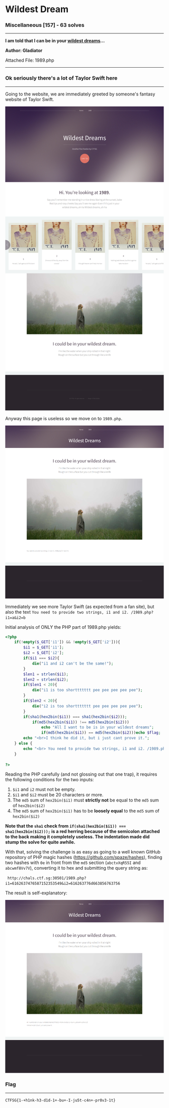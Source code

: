 # Wildest Dream

### Miscellaneous [157] - 63 solves

______

**I am told that I can be in your [wildest dreams](http://chals.ctf.sg:30501/)...**

**Author: Gladiator**

Attached File: 1989.php

________

### Ok seriously there's a lot of Taylor Swift here

______

Going to the website, we are immediately greeted by someone's fantasy website of Taylor Swift.

![MAINPAGE](MAINPAGE.png)



Anyway this page is useless so we move on to `1989.php`.

![1989INITIAL](1989INITIAL.png)



Immediately we see more Taylor Swift (as expected from a fan site), but also the text `You need to provide two strings, i1 and i2. /1989.php?i1=a&i2=b`

Initial analysis of ONLY the PHP part of 1989.php yields:

```php
<?php
	if(!empty($_GET['i1']) && !empty($_GET['i2'])){
		$i1 = $_GET['i1'];
		$i2 = $_GET['i2'];
		if($i1 === $i2){
			die("i1 and i2 can't be the same!");
		}
		$len1 = strlen($i1);
		$len2 = strlen($i2);
		if($len1 < 20){
			die("i1 is too shorttttttt pee pee pee pee pee");
		}
		if($len2 < 20){
			die("i2 is too shorttttttt pee pee pee pee pee");
		}
		if(sha1(hex2bin($i1)) === sha1(hex2bin($i2)));
			if(md5(hex2bin($i1)) !== md5(hex2bin($i2)))
				echo "All I want to be is in your wildest dreams";
				if(md5(hex2bin($i1)) == md5(hex2bin($i2)))echo $flag;
		echo "<br>I think he did it, but i just cant prove it.";
	} else {
		echo "<br> You need to provide two strings, i1 and i2. /1989.php?i1=a&i2=b";
	}
															
?>
```

Reading the PHP carefully (and not glossing out that one trap), it requires the following conditions for the two inputs:

1.  `$i1` and `i2` must not be empty.
2. `$i1` and `$i2` must be 20 characters or more.
3. The `md5` sum of `hex2bin($i1)` must **strictly not** be equal to the `md5` sum of `hex2bin($i2)`
4. The `md5` sum of `hex2bin($i1)` has to be **loosely equal** to the `md5` sum of `hex2bin($i2)`

**Note that the `sha1` check from `if(sha1(hex2bin($i1)) === sha1(hex2bin($i2)));` is a red herring because of the semicolon attached to the back making it completely useless. The indentation made did stump the solve for quite awhile.** 

With that, solving the challenge is as easy as going to a well known GitHub repository of PHP magic hashes (https://github.com/spaze/hashes), finding two hashes with `0e` in front from the `md5` section (`abctvXqR55I` and `abcwmf8Vv7V`), converting it to hex and submitting the query string as:

` http://chals.ctf.sg:30501/1989.php?i1=6162637476587152353549&i2=616263776d663856763756`

The result is self-explanatory:

![1989FLAG](1989FLAG.png)



### Flag

_____

```
CTFSG{1-+h1nk-h3-d1d-1+-bu+-I-ju5t-c4n+-pr0v3-1t}
```

